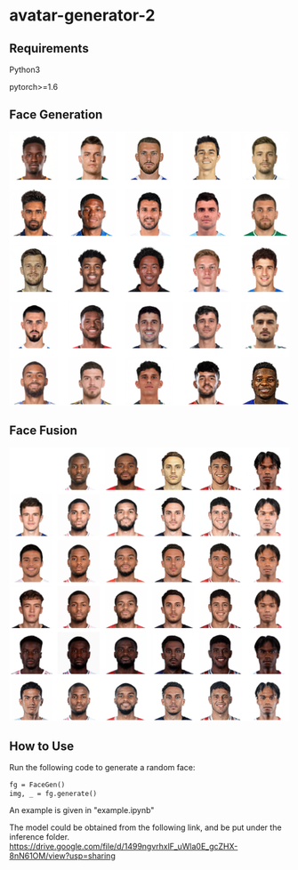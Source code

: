 # avatar-generator-2

## Requirements

Python3

pytorch>=1.6

## Face Generation
<img src="./imgs/example_02.png" width="700">

## Face Fusion
<img src="./imgs/example_03.png" width="700">

## How to Use

Run the following code to generate a random face:

```
fg = FaceGen()
img, _ = fg.generate()
```

An example is given in "example.ipynb"

The model could be obtained from the following link, and be put under the inference folder.
https://drive.google.com/file/d/1499ngvrhxlF_uWla0E_gcZHX-8nN61OM/view?usp=sharing
